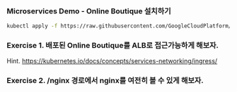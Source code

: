 ### Microservices Demo - Online Boutique 설치하기

```bash
kubectl apply -f https://raw.githubusercontent.com/GoogleCloudPlatform/microservices-demo/main/release/kubernetes-manifests.yaml
```

### Exercise 1. 배포된 Online Boutique를 ALB로 접근가능하게 해보자.
Hint. https://kubernetes.io/docs/concepts/services-networking/ingress/

### Exercise 2. /nginx 경로에서 nginx를 여전히 볼 수 있게 해보자.


